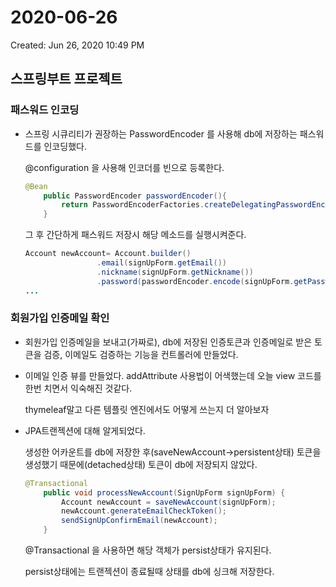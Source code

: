 # 2020-06-26

Created: Jun 26, 2020 10:49 PM

## 스프링부트 프로젝트

### 패스워드 인코딩

- 스프링 시큐리티가 권장하는 PasswordEncoder 를 사용해 db에 저장하는 패스워드를 인코딩했다.

    @configuration 을 사용해 인코더를 빈으로 등록한다.

    ```java
    @Bean
        public PasswordEncoder passwordEncoder(){
            return PasswordEncoderFactories.createDelegatingPasswordEncoder();
        }
    ```

    그 후 간단하게 패스워드 저장시 해당 메소드를 실행시켜준다.

    ```java
    Account newAccount= Account.builder()
                    .email(signUpForm.getEmail())
                    .nickname(signUpForm.getNickname())
                    .password(passwordEncoder.encode(signUpForm.getPassword()))
    ...
    ```

### 회원가입 인증메일 확인

- 회원가입 인증메일을 보내고(가짜로), db에 저장된 인증토큰과 인증메일로 받은 토큰을 검증, 이메일도 검증하는 기능을 컨트롤러에 만들었다.
- 이메일 인증 뷰를 만들었다. addAttribute 사용법이 어색했는데 오늘 view 코드를 한번 치면서 익숙해진 것같다.

    thymeleaf말고 다른 템플릿 엔진에서도 어떻게 쓰는지 더 알아보자

- JPA트랜젝션에 대해 알게되었다.

    생성한 어카운트를 db에 저장한 후(saveNewAccount→persistent상태) 토큰을 생성했기 때문에(detached상태) 토큰이 db에 저장되지 않았다.

    ```java
    @Transactional
        public void processNewAccount(SignUpForm signUpForm) {
            Account newAccount = saveNewAccount(signUpForm);
            newAccount.generateEmailCheckToken();
            sendSignUpConfirmEmail(newAccount);
        }
    ```

    @Transactional 을 사용하면 해당 객체가 persist상태가 유지된다.

    persist상태에는 트랜젝션이 종료될때 상태를 db에 싱크해 저장한다.